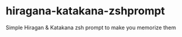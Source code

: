 hiragana-katakana-zshprompt
===========================

Simple Hiragan &amp; Katakana zsh prompt to make you memorize them
